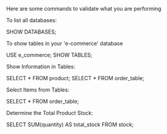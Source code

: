 Here are some commands to validate what you are performing



To list all databases:

SHOW DATABASES;

To show tables in your 'e-commerce' database

USE e_commerce;
SHOW TABLES;


Show Information in Tables:

SELECT * FROM product;
SELECT * FROM order_table;

Select Items from Tables:

SELECT * FROM order_table;

Determine the Total Product Stock:

SELECT SUM(quantity) AS total_stock FROM stock;















